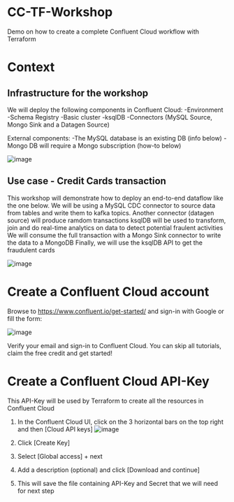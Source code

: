 # CC-TF-Workshop
Demo on how to create a complete Confluent Cloud workflow with Terraform

# Context

## Infrastructure for the workshop
We will deploy the following components in Confluent Cloud:
-Environment
-Schema Registry
-Basic cluster
-ksqlDB
-Connectors (MySQL Source, Mongo Sink and a Datagen Source)

External components:
-The MySQL database is an existing DB (info below)
-Mongo DB will require a Mongo subscription (how-to below)

![image](https://github.com/dvin100/CC-TF-Demo/assets/22193622/74eb3a46-4a9b-4fd7-939e-45bdfc4af494)



## Use case - Credit Cards transaction
This workshop will demonstrate how to deploy an end-to-end dataflow like the one below.
We will be using a MySQL CDC connector to source data from tables and write them to kafka topics.
Another connector (datagen source) will produce ramdom transactions
ksqlDB will be used to transform, join and do real-time analytics on data to detect potential fraulent activities
We will consume the full transaction with a Mongo Sink connector to write the data to a MongoDB
Finally, we will use the ksqlDB API to get the fraudulent cards

![image](https://github.com/dvin100/CC-TF-Demo/assets/22193622/5dc8f444-bf78-462a-9a07-fcd9b59d616a)



# Create a Confluent Cloud account
Browse to https://www.confluent.io/get-started/ and sign-in with Google or fill the form:

![image](https://github.com/dvin100/CC-TF-Demo/assets/22193622/d544b6f1-ad62-47c0-9df1-332ca845164e)

Verify your email and sign-in to Confluent Cloud. You can skip all tutorials, claim the free credit and get started!



# Create a Confluent Cloud API-Key
This API-Key will be used by Terraform to create all the resources in Confluent Cloud


1. In the Confluent Cloud UI, click on the 3 horizontal bars on the top right and then [Cloud API keys]
![image](https://github.com/dvin100/CC-TF-Demo/assets/22193622/007139f2-869f-4354-97e0-6a35bc05d04d)

2. Click [Create Key]
3. Select [Global access] + next
4. Add a description (optional) and click [Download and continue]
5. This will save the file containing API-Key and Secret that we will need for next step





